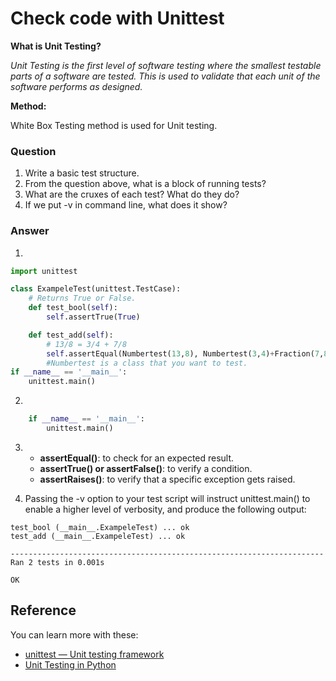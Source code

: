 # Check code with Unittest

**What is Unit Testing?**

_Unit Testing is the first level of software testing where the smallest testable parts of a software are tested. This is used to validate that each unit of the software performs as designed._

**Method:**

White Box Testing method is used for Unit testing.

### Question
1. Write a basic test structure.
2. From the question above, what is a block of running tests?
3. What are the cruxes of each test? What do they do?
4. If we put -v in command line, what does it show?

### Answer

1.
```python
import unittest

class ExampeleTest(unittest.TestCase): 
	# Returns True or False.
	def test_bool(self):		 
		self.assertTrue(True)

    def test_add(self):
        # 13/8 = 3/4 + 7/8
        self.assertEqual(Numbertest(13,8), Numbertest(3,4)+Fraction(7,8))
        #Numbertest is a class that you want to test.
if __name__ == '__main__': 
    unittest.main() 
```

2.
```python
    if __name__ == '__main__': 
	    unittest.main()
```

3.  - **assertEqual()**: to check for an expected result.
    - **assertTrue() or assertFalse()**: to verify a condition.
    - **assertRaises()**: to verify that a specific exception gets raised.

4. Passing the -v option to your test script will instruct unittest.main() to enable a higher level of verbosity, and produce the following output:

```
test_bool (__main__.ExampeleTest) ... ok
test_add (__main__.ExampeleTest) ... ok

----------------------------------------------------------------------
Ran 2 tests in 0.001s

OK
```

## Reference

You can learn more with these:

- [unittest — Unit testing framework](https://docs.python.org/3/library/unittest.html#basic-example)
- [Unit Testing in Python](https://www.geeksforgeeks.org/unit-testing-python-unittest/)